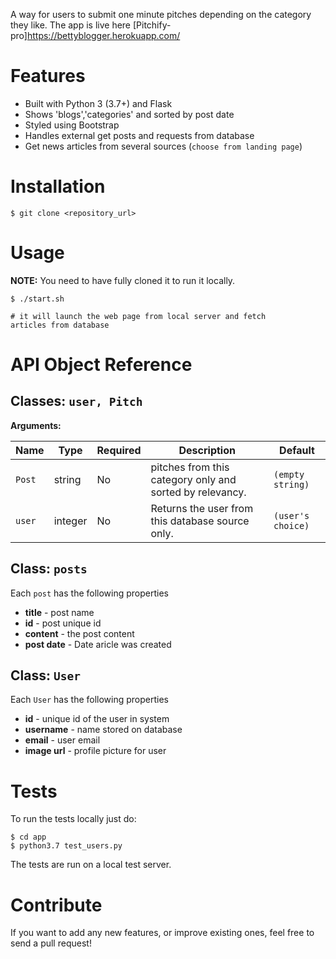 
A way for users to submit one minute pitches depending on the category they like.
The app is live here [Pitchify-pro]https://bettyblogger.herokuapp.com/



Features
========

- Built with Python 3 (3.7+) and Flask
- Shows 'blogs','categories' and sorted by post date
- Styled using Bootstrap
- Handles external get posts and requests from database
- Get news articles from several sources (`choose from landing page`)


Installation
========

    $ git clone <repository_url>


Usage
========

**NOTE:** You need to have fully cloned it to run it locally.


    $ ./start.sh 

    # it will launch the web page from local server and fetch 
    articles from database


API Object Reference
========

## Classes: `user, Pitch`


**Arguments:**

| Name | Type | Required | Description | Default |
| ---- | ---- | -------- | ----------- | ------- |
| `Post` | string | No | pitches from this category only and sorted by relevancy. | `(empty string)`  |
| `user` | integer | No | Returns the user from this database source only. | `(user's choice)` |



## Class: `posts`

Each `post` has the following properties

- **title** - post name
- **id** - post unique id
- **content** - the post content
- **post date** - Date aricle was created

## Class: `User`

Each `User` has the following properties

- **id** - unique id of the user in system
- **username** - name stored on database
- **email** - user email
- **image url** - profile picture for user

Tests
========

To run the tests locally just do:

    $ cd app
    $ python3.7 test_users.py


The tests are run on a local test server.

Contribute
========

If you want to add any new features, or improve existing ones, feel free to send a pull request!